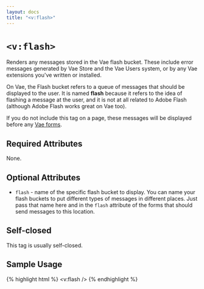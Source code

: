 ```yaml
---
layout: docs
title: "<v:flash>"
---
```


# `<v:flash>`

Renders any messages stored in the Vae flash bucket. These include error
messages generated by Vae Store and the Vae Users system, or by any Vae
extensions you've written or installed.

On Vae, the Flash bucket refers to a queue of messages that should be
displayed to the user. It is named **flash** because it refers to the
idea of flashing a message at the user, and it is not at all related to
Adobe Flash (although Adobe Flash works great on Vae too).

If you do not include this tag on a page, these messages will be
displayed before any [Vae forms](/v_form/).

## Required Attributes

None.

## Optional Attributes

-   `flash` - name of the specific flash bucket to display. You can name
    your flash buckets to put different types of messages in
    different places. Just pass that name here and in the `flash`
    attribute of the forms that should send messages to this location.

## Self-closed

This tag is usually self-closed.

## Sample Usage

{% highlight html %}
<v:flash />
{% endhighlight %}
